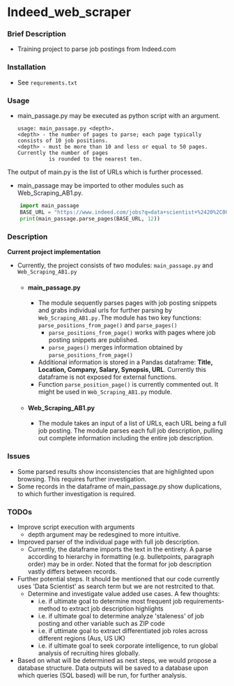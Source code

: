 # Indeed_web_scraper


### Brief Description

- Training project to parse job postings from Indeed.com

### Installation

- See `requrements.txt`

### Usage

- main_passage.py may be executed as python script with an argument.

    ```
    usage: main_passage.py <depth>.
    <depth> - the number of pages to parse; each page typically consists of 10 job positions.
    <depth> - must be more than 10 and less or equal to 50 pages. Currently the number of pages
              is rounded to the nearest ten.
    ```

The output of main.py is the list of URLs which is further processed.
    
    
- main_passage may be imported to other modules such as Web_Scraping_AB1.py.

```python
    import main_passage
    BASE_URL = "https://www.indeed.com/jobs?q=data+scientist+%2420%2C000&l=New+York&start="
    print(main_passage.parse_pages(BASE_URL, 12))
```

### Description

**Current project implementation**

- Currently, the project consists of two modules: `main_passage.py` and `Web_Scraping_AB1.py`
    - #### main_passage.py
        - The module sequently parses pages with job posting snippets and grabs individual urls for further parsing by `    Web_Scraping_AB1.py.`The module has two key functions: `parse_positions_from_page()` and `parse_pages()`
            - `parse_positions_from_page()` works with pages where job posting snippets are published.
            - `parse_pages()` merges information obtained by `parse_positions_from_page()`
        - Additional information is stored in a Pandas dataframe: **Title, Location, Company, Salary, Synopsis, URL**. Currently this dataframe is not exposed for external functions.
        - Function `parse_position_page()` is currently commented out. It might be used in `Web_Scraping_AB1.py` module.

    - #### Web_Scraping_AB1.py
        - The module takes an input of a list of URLs, each URL being a full job posting. The module parses each full job
            description, pulling out complete information including the entire job description.

### Issues

- Some parsed results show inconsistencies that are highlighted upon browsing. This requires further investigation.
- Some records in the dataframe of main_passage.py show duplications, to which further investigation is required.

### TODOs

- Improve script execution with arguments
    - depth argument may be redesgined to more intuitive.
- Improved parser of the individual page with full job description.
    - Currently, the dataframe imports the text in the entirety. A parse according to hierarchy in formatting (e.g. bulletpoints,      paragraph order) may be in order. Noted that the format for job description vastly differs between records. 
- Further potential steps. It should be mentioned that our code currently uses 'Data Scientist' as search term but we are not 
restrcited to that.
    - Determine and investigate value added use cases. A few thoughts:
        - i.e. if ultimate goal to determine most frequent job requirements- method to extract job description highlights
        - i.e. if ultimate goal to determine analyze 'staleness' of job posting and other variable such as ZIP code
        - i.e. if uttimate goal to extract differentiated job roles across different regions (Aus, US UK)
        - i.e. if ultimate goal to seek corporate intelligence, to run global analysis of recruiting hires globally.
- Based on what will be determined as next steps, we would propose a database structure. Data outputs will be saved to a database upon which queries (SQL based) will be run, for further analysis.
